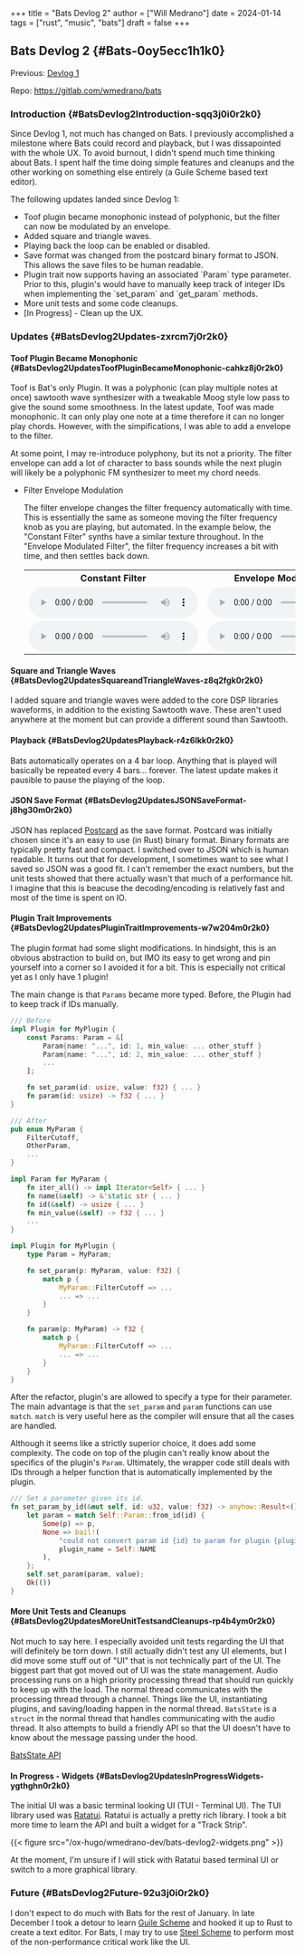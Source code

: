 +++
title = "Bats Devlog 2"
author = ["Will Medrano"]
date = 2024-01-14
tags = ["rust", "music", "bats"]
draft = false
+++

## Bats Devlog 2 {#Bats-0oy5ecc1h1k0}

Previous: [Devlog 1](https://www.wmedrano.dev/posts/bats-devlog-1)

Repo: <https://gitlab.com/wmedrano/bats>


### Introduction {#BatsDevlog2Introduction-sqq3j0i0r2k0}

Since Devlog 1, not much has changed on Bats. I previously
accomplished a milestone where Bats could record and playback, but I
was dissapointed with the whole UX. To avoid burnout, I didn't spend
much time thinking about Bats. I spent half the time doing simple
features and cleanups and the other working on something else entirely
(a Guile Scheme based text editor).

The following updates landed since Devlog 1:

-   Toof plugin became monophonic instead of polyphonic, but the filter
    can now be modulated by an envelope.
-   Added square and triangle waves.
-   Playing back the loop can be enabled or disabled.
-   Save format was changed from the postcard binary format to
    JSON. This allows the save files to be human readable.
-   Plugin trait now supports having an associated \`Param\` type
    parameter. Prior to this, plugin's would have to manually keep track
    of integer IDs when implementing the \`set_param\` and \`get_param\`
    methods.
-   More unit tests and some code cleanups.
-   [In Progress] - Clean up the UX.


### Updates {#BatsDevlog2Updates-zxrcm7j0r2k0}


#### Toof Plugin Became Monophonic {#BatsDevlog2UpdatesToofPluginBecameMonophonic-cahkz8j0r2k0}

Toof is Bat's only Plugin. It was a polyphonic (can play multiple
notes at once) sawtooth wave synthesizer with a tweakable Moog style
low pass to give the sound some smoothness. In the latest update, Toof
was made monophonic. It can only play one note at a time therefore it
can no longer play chords. However, with the simpifications, I was
able to add a envelope to the filter.

At some point, I may re-introduce polyphony, but its not a
priority. The filter envelope can add a lot of character to bass
sounds while the next plugin will likely be a polyphonic FM
synthesizer to meet my chord needs.

<!--list-separator-->

-  Filter Envelope Modulation

    The filter envelope changes the filter frequency automatically with
    time. This is essentially the same as someone moving the filter
    frequency knob as you are playing, but automated. In the example
    below, the "Constant Filter" synths have a similar texture
    throughout. In the "Envelope Modulated Filter", the filter frequency
    increases a bit with time, and then settles back down.

    <table>
      <tr>
        <th>Constant Filter</th>
        <th>Envelope Modulated Filter</th>
      </tr>
      <tr>
        <td>
          <audio controls src="/2024-01-14-bats-devlog-2-assets/nofilterenvelope.ogg"></audio>
        </td>
        <td>
          <audio controls src="/2024-01-14-bats-devlog-2-assets/filterenvelope.ogg"></audio>
        </td>
      </tr>
      <tr>
        <td>
          <audio controls src="/2024-01-14-bats-devlog-2-assets/nofilterenvelope2.ogg"></audio>
        </td>
        <td>
          <audio controls src="/2024-01-14-bats-devlog-2-assets/filterenvelope2.ogg"></audio>
        </td>
      </tr>
    </table>


#### Square and Triangle Waves {#BatsDevlog2UpdatesSquareandTriangleWaves-z8q2fgk0r2k0}

I added square and triangle waves were added to the core DSP libraries
waveforms, in addition to the existing Sawtooth wave. These aren't
used anywhere at the moment but can provide a different sound than
Sawtooth.


#### Playback {#BatsDevlog2UpdatesPlayback-r4z6lkk0r2k0}

Bats automatically operates on a 4 bar loop. Anything that is played
will basically be repeated every 4 bars... forever. The latest update
makes it pausible to pause the playing of the loop.


#### JSON Save Format {#BatsDevlog2UpdatesJSONSaveFormat-j8hg30m0r2k0}

JSON has replaced [Postcard](https://github.com/jamesmunns/postcard) as the save format. Postcard was initially
chosen since it's an easy to use (in Rust) binary format. Binary
formats are typically pretty fast and compact. I switched over to JSON
which is human readable. It turns out that for development, I
sometimes want to see what I saved so JSON was a good fit. I can't
remember the exact numbers, but the unit tests showed that there
actually wasn't that much of a performance hit. I imagine that this is
beacuse the decoding/encoding is relatively fast and most of the time
is spent on IO.


#### Plugin Trait Improvements {#BatsDevlog2UpdatesPluginTraitImprovements-w7w204m0r2k0}

The plugin format had some slight modifications. In hindsight, this is
an obvious abstraction to build on, but IMO its easy to get wrong and
pin yourself into a corner so I avoided it for a bit. This is
especially not critical yet as I only have 1 plugin!

The main change is that `Params` became more typed. Before, the Plugin
had to keep track if IDs manually.

```rust
/// Before
impl Plugin for MyPlugin {
    const Params: Param = &[
        Param{name: "...", id: 1, min_value: ... other_stuff }
        Param{name: "...", id: 2, min_value: ... other_stuff }
        ...
    ];

    fn set_param(id: usize, value: f32) { ... }
    fn param(id: usize) -> f32 { ... }
}
```

```rust
/// After
pub enum MyParam {
    FilterCutoff,
    OtherParam,
    ...
}

impl Param for MyParam {
    fn iter_all() -> impl Iterator<Self> { ... }
    fn name(&self) -> &'static str { ... }
    fn id(&self) -> usize { ... }
    fn min_value(&self) -> f32 { ... }
    ...
}

impl Plugin for MyPlugin {
    type Param = MyParam;

    fn set_param(p: MyParam, value: f32) {
        match p {
            MyParam::FilterCutoff => ...
            ... => ...
        }
    }

    fn param(p: MyParam) -> f32 {
        match p {
            MyParam::FilterCutoff => ...
            ... => ...
        }
    }
}
```

After the refactor, plugin's are allowed to specify a type for their
parameter. The main advantage is that the `set_param` and `param`
functions can use `match`. `match` is very useful here as the compiler
will ensure that all the cases are handled.

Although it seems like a strictly superior choice, it does add some
complexity. The code on top of the plugin can't really know about the
specifics of the plugin's `Param`. Ultimately, the wrapper code still
deals with IDs through a helper function that is automatically
implemented by the plugin.

```rust
/// Set a parameter given its id.
fn set_param_by_id(&mut self, id: u32, value: f32) -> anyhow::Result<()> {
    let param = match Self::Param::from_id(id) {
        Some(p) => p,
        None => bail!(
            "could not convert param id {id} to param for plugin {plugin_name}",
            plugin_name = Self::NAME
        ),
    };
    self.set_param(param, value);
    Ok(())
}
```


#### More Unit Tests and Cleanups {#BatsDevlog2UpdatesMoreUnitTestsandCleanups-rp4b4ym0r2k0}

Not much to say here. I especially avoided unit tests regarding the UI
that will definitely be torn down. I still actually didn't test any UI
elements, but I did move some stuff out of "UI" that is not
technically part of the UI. The biggest part that got moved out of UI
was the state management. Audio processing runs on a high priority
processing thread that should run quickly to keep up with the
load. The normal thread communicates with the processing thread
through a channel. Things like the UI, instantiating plugins, and
saving/loading happen in the normal thread. `BatsState` is a `struct`
in the normal thread that handles communicating with the audio
thread. It also attempts to build a friendly API so that the UI
doesn't have to know about the message passing under the hood.

[BatsState API](https://gitlab.com/wmedrano/bats/-/blob/cd4a7283957b4a3766e8131c21aed1099a41370f/bats-async/src/lib.rs#L116)


#### In Progress - Widgets {#BatsDevlog2UpdatesInProgressWidgets-ygthghn0r2k0}

The initial UI was a basic terminal looking UI (TUI - Terminal UI). The TUI library used was [Ratatui](https://ratatui.rs/). Ratatui is actually a pretty rich library. I took a bit more time to learn the API and built a widget for a "Track Strip".

{{< figure src="/ox-hugo/wmedrano-dev/bats-devlog2-widgets.png" >}}

At the moment, I'm unsure if I will stick with Ratatui based terminal
UI or switch to a more graphical library.


### Future {#BatsDevlog2Future-92u3j0i0r2k0}

I don't expect to do much with Bats for the rest of January. In late
December I took a detour to learn [Guile Scheme](https://www.gnu.org/software/guile/) and hooked it up to
Rust to create a text editor. For Bats, I may try to use [Steel Scheme](https://github.com/mattwparas/steel)
to perform most of the non-performance critical work like the UI.
